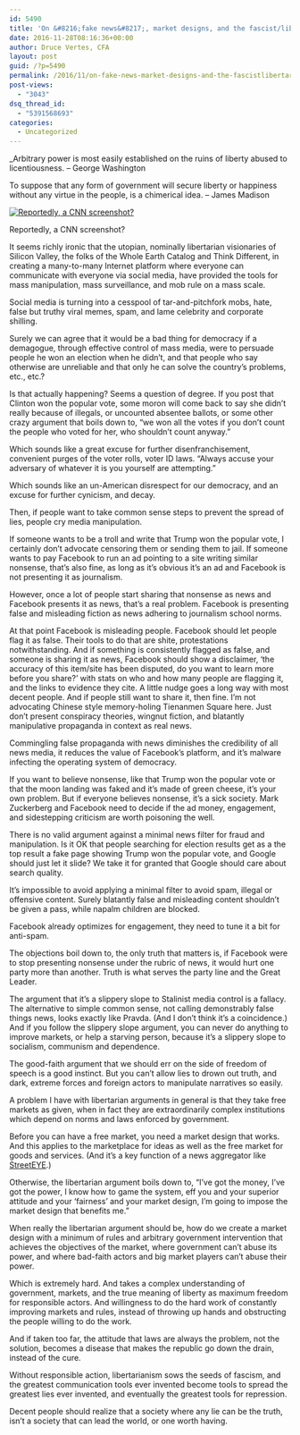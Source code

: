 ```yaml
---
id: 5490
title: 'On &#8216;fake news&#8217;, market designs, and the fascist/libertarian nexus'
date: 2016-11-28T08:16:36+00:00
author: Druce Vertes, CFA
layout: post
guid: /?p=5490
permalink: /2016/11/on-fake-news-market-designs-and-the-fascistlibertarian-nexus/
post-views:
  - "3043"
dsq_thread_id:
  - "5391568693"
categories:
  - Uncategorized
---
```

_Arbitrary power is most easily established on the ruins of liberty abused to licentiousness. &#8211; George Washington</p> 

To suppose that any form of government will secure liberty or happiness without any virtue in the people, is a chimerical idea. &#8211; James Madison  
</em>

<div id="attachment_5518" style="width: 310px" class="wp-caption aligncenter">
  <a href="/uploads/2016/11/Screen-Shot-2016-11-28-at-Nov-28-2016-11.44.09-AM-1.png"><img src="/uploads/2016/11/Screen-Shot-2016-11-28-at-Nov-28-2016-11.44.09-AM-1-300x188.png" alt="Reportedly, a CNN screenshot?" width="300" height="188" class="size-medium wp-image-5518" srcset="/uploads/2016/11/Screen-Shot-2016-11-28-at-Nov-28-2016-11.44.09-AM-1-300x188.png 300w, /uploads/2016/11/Screen-Shot-2016-11-28-at-Nov-28-2016-11.44.09-AM-1-768x481.png 768w, /uploads/2016/11/Screen-Shot-2016-11-28-at-Nov-28-2016-11.44.09-AM-1.png 888w" sizes="(max-width: 300px) 100vw, 300px" /></a>
  
  <p class="wp-caption-text">
    Reportedly, a CNN screenshot?
  </p>
</div>

It seems richly ironic that the utopian, nominally libertarian visionaries of Silicon Valley, the folks of the Whole Earth Catalog and Think Different, in creating a many-to-many Internet platform where everyone can communicate with everyone via social media, have provided the tools for mass manipulation, mass surveillance, and mob rule on a mass scale.

Social media is turning into a cesspool of tar-and-pitchfork mobs, hate, false but truthy viral memes, spam, and lame celebrity and corporate shilling.

Surely we can agree that it would be a bad thing for democracy if a demagogue, through effective control of mass media, were to persuade people he won an election when he didn&#8217;t, and that people who say otherwise are unreliable and that only he can solve the country&#8217;s problems, etc., etc.? 

Is that actually happening? Seems a question of degree. If you post that Clinton won the popular vote, some moron will come back to say she didn&#8217;t really because of illegals, or uncounted absentee ballots, or some other crazy argument that boils down to, &#8220;we won all the votes if you don&#8217;t count the people who voted for her, who shouldn&#8217;t count anyway.&#8221;

Which sounds like a great excuse for further disenfranchisement, convenient purges of the voter rolls, voter ID laws. “Always accuse your adversary of whatever it is you yourself are attempting.” 

Which sounds like an un-American disrespect for our democracy, and an excuse for further cynicism, and decay.

Then, if people want to take common sense steps to prevent the spread of lies, people cry media manipulation.

If someone wants to be a troll and write that Trump won the popular vote, I certainly don&#8217;t advocate censoring them or sending them to jail. If someone wants to pay Facebook to run an ad pointing to a site writing similar nonsense, that&#8217;s also fine, as long as it&#8217;s obvious it&#8217;s an ad and Facebook is not presenting it as journalism. 

However, once a lot of people start sharing that nonsense as news and Facebook presents it as news, that&#8217;s a real problem. Facebook is presenting false and misleading fiction as news adhering to journalism school norms. 

At that point Facebook is misleading people. Facebook should let people flag it as false. Their tools to do that are shite, protestations notwithstanding. And if something is consistently flagged as false, and someone is sharing it as news, Facebook should show a disclaimer, &#8216;the accuracy of this item/site has been disputed, do you want to learn more before you share?&#8217; with stats on who and how many people are flagging it, and the links to evidence they cite. A little nudge goes a long way with most decent people. And if people still want to share it, then fine. I&#8217;m not advocating Chinese style memory-holing Tienanmen Square here. Just don&#8217;t present conspiracy theories, wingnut fiction, and blatantly manipulative propaganda in context as real news. 

Commingling false propaganda with news diminishes the credibility of all news media, it reduces the value of Facebook&#8217;s platform, and it&#8217;s malware infecting the operating system of democracy. 

If you want to believe nonsense, like that Trump won the popular vote or that the moon landing was faked and it&#8217;s made of green cheese, it&#8217;s your own problem. But if everyone believes nonsense, it&#8217;s a sick society. Mark Zuckerberg and Facebook need to decide if the ad money, engagement, and sidestepping criticism are worth poisoning the well.

There is no valid argument against a minimal news filter for fraud and manipulation. Is it OK that people searching for election results get as a the top result a fake page showing Trump won the popular vote, and Google should just let it slide? We take it for granted that Google should care about search quality.

It&#8217;s impossible to avoid applying a minimal filter to avoid spam, illegal or offensive content. Surely blatantly false and misleading content shouldn&#8217;t be given a pass, while napalm children are blocked.

Facebook already optimizes for engagement, they need to tune it a bit for anti-spam. 

The objections boil down to, the only truth that matters is, if Facebook were to stop presenting nonsense under the rubric of news, it would hurt one party more than another. Truth is what serves the party line and the Great Leader.

The argument that it&#8217;s a slippery slope to Stalinist media control is a fallacy. The alternative to simple common sense, not calling demonstrably false things news, looks exactly like Pravda. (And I don&#8217;t think it&#8217;s a coincidence.) And if you follow the slippery slope argument, you can never do anything to improve markets, or help a starving person, because it&#8217;s a slippery slope to socialism, communism and dependence.

The good-faith argument that we should err on the side of freedom of speech is a good instinct. But you can&#8217;t allow lies to drown out truth, and dark, extreme forces and foreign actors to manipulate narratives so easily.

A problem I have with libertarian arguments in general is that they take free markets as given, when in fact they are extraordinarily complex institutions which depend on norms and laws enforced by government.

Before you can have a free market, you need a market design that works. And this applies to the marketplace for ideas as well as the free market for goods and services. (And it&#8217;s a key function of a news aggregator like [StreetEYE](http://www.streeteye.com).)

Otherwise, the libertarian argument boils down to, &#8220;I&#8217;ve got the money, I&#8217;ve got the power, I know how to game the system, eff you and your superior attitude and your &#8216;fairness&#8217; and your market design, I&#8217;m going to impose the market design that benefits me.&#8221;

When really the libertarian argument should be, how do we create a market design with a minimum of rules and arbitrary government intervention that achieves the objectives of the market, where government can&#8217;t abuse its power, and where bad-faith actors and big market players can&#8217;t abuse their power.

Which is extremely hard. And takes a complex understanding of government, markets, and the true meaning of liberty as maximum freedom for responsible actors. And willingness to do the hard work of constantly improving markets and rules, instead of throwing up hands and obstructing the people willing to do the work. 

And if taken too far, the attitude that laws are always the problem, not the solution, becomes a disease that makes the republic go down the drain, instead of the cure.

Without responsible action, libertarianism sows the seeds of fascism, and the greatest communication tools ever invented become tools to spread the greatest lies ever invented, and eventually the greatest tools for repression.

Decent people should realize that a society where any lie can be the truth, isn&#8217;t a society that can lead the world, or one worth having.